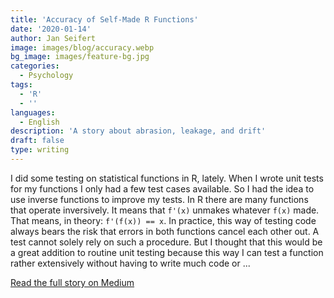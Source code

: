 ```yaml
---
title: 'Accuracy of Self-Made R Functions'
date: '2020-01-14'
author: Jan Seifert
image: images/blog/accuracy.webp
bg_image: images/feature-bg.jpg
categories:
  - Psychology
tags:
  - 'R'
  - ''
languages:
  - English
description: 'A story about abrasion, leakage, and drift'
draft: false
type: writing
---
```



I did some testing on statistical functions in R, lately. When I wrote unit tests for my functions I only had a few test cases available. So I had the idea to use inverse functions to improve my tests. In R there are many functions that operate inversively. It means that `f'(x)` unmakes whatever `f(x)` made. That means, in theory: `f'(f(x)) == x`. In practice, this way of testing code always bears the risk that errors in both functions cancel each other out. A test cannot solely rely on such a procedure. But I thought that this would be a great addition to routine unit testing because this way I can test a function rather extensively without having to write much code or ...</p>

<a class="btn btn-main" href="https://medium.com/@jan.seifert/accuracy-of-self-made-r-functions-8b3ff097f915?source=friends_link&sk=ba40877a80b410235c0c5011bcd9a85b">Read the full story on Medium</a>

